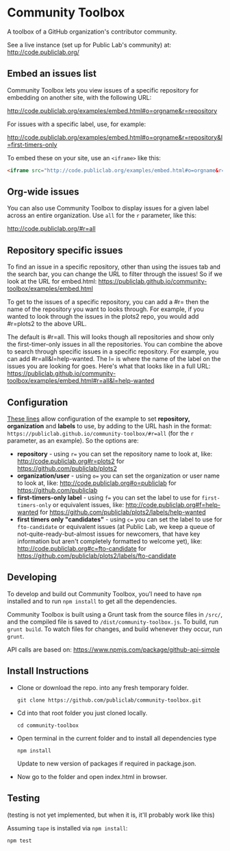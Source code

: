 Community Toolbox
====
 
A toolbox of a GitHub organization's contributor community.

See a live instance (set up for Public Lab's community) at: http://code.publiclab.org/


## Embed an issues list

Community Toolbox lets you view issues of a specific repository for embedding on another site, with the following URL:

http://code.publiclab.org/examples/embed.html#o=orgname&r=repository

For issues with a specific label, use, for example: 

http://code.publiclab.org/examples/embed.html#o=orgname&r=repository&l=first-timers-only

To embed these on your site, use an `<iframe>` like this:

```html
<iframe src="http://code.publiclab.org/examples/embed.html#o=orgname&r=repository" style="border:none;" width="100%" height="600px"></iframe>
```

## Org-wide issues

You can also use Community Toolbox to display issues for a given label across an entire organization. Use `all` for the `r` parameter, like this:

http://code.publiclab.org/#r=all

## Repository specific issues
To find an issue in a specific repository, other than using the issues tab and the search bar, you can change the URL to filter through the issues! So if we look at the URL for embed.html:
https://publiclab.github.io/community-toolbox/examples/embed.html

To get to the issues of a specific repository, you can add a #r= then the name of the repository you want to looks through. For example, if you wanted to look through the issues in the plots2 repo, you would add #r=plots2 to the above URL. 

The default is #r=all. This will looks though all repositories and show only the first-timer-only issues in all the repositories. 
You can combine the above to search through specific issues in a specific repository. For example, you can add #r=all&l=help-wanted. The l= is where the name of the label on the issues you are looking for goes. Here's what that looks like in a full URL:
https://publiclab.github.io/community-toolbox/examples/embed.html#r=all&l=help-wanted

## Configuration

[These lines](https://github.com/publiclab/community-toolbox/blob/620c4d906be704ffaa5b40509796c18c393f83f4/index.html#L115-L118) allow configuration of the example to set **repository, organization** and **labels** to use, by adding to the URL hash in the format: `https://publiclab.github.io/community-toolbox/#r=all` (for the `r` parameter, as an example). So the options are:

* **repository** - using `r=` you can set the repository name to look at, like: http://code.publiclab.org#r=plots2 for https://github.com/publiclab/plots2
* **organization/user** - using `o=` you can set the organization or user name to look at, like: http://code.publiclab.org#o=publiclab for https://github.com/publiclab
* **first-timers-only label** - using `f=` you can set the label to use for `first-timers-only` or equivalent issues, like: http://code.publiclab.org#f=help-wanted for https://github.com/publiclab/plots2/labels/help-wanted
* **first timers only "candidates"** - using `c=` you can set the label to use for `fto-candidate` or equivalent issues (at Public Lab, we keep a queue of not-quite-ready-but-almost issues for newcomers, that have key information but aren't completely formatted to welcome yet), like: http://code.publiclab.org#c=fto-candidate for https://github.com/publiclab/plots2/labels/fto-candidate

## Developing

To develop and build out Community Toolbox, you'l need to have `npm` installed and to run `npm install` to get all the dependencies. 

Community Toolbox is built using a Grunt task from the source files in `/src/`, and the compiled file is saved to `/dist/community-toolbox.js`. To build, run `grunt build`. To watch files for changes, and build whenever they occur, run `grunt`. 

API calls are based on: https://www.npmjs.com/package/github-api-simple

## Install Instructions
* Clone or download the repo. into any fresh temporary folder.

   ``` git clone https://github.com/publiclab/community-toolbox.git ```

* Cd into that root folder you just cloned locally.

   ``` cd community-toolbox ```

* Open terminal in the current folder and to install all dependencies type

   ```npm install ```
   
   Update to new version of packages if required in package.json.
   
* Now go to the folder and open index.html in browser.


## Testing

(testing is not yet implemented, but when it is, it'll probably work like this)

Assuming `tape` is installed via `npm install`:

`npm test`
